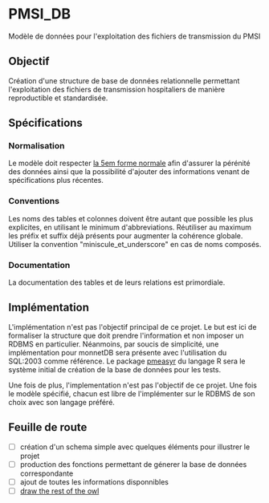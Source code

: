# PMSI_DB
Modèle de données pour l'exploitation des fichiers de transmission du PMSI

## Objectif

Création d'une structure de base de données relationnelle permettant l'exploitation des fichiers de transmission hospitaliers de manière reproductible et standardisée.

## Spécifications

### Normalisation

Le modèle doit respecter [la 5em forme normale](https://en.wikipedia.org/wiki/Fifth_normal_form) afin d'assurer la pérénité des données ainsi que la possibilité d'ajouter des informations venant de spécifications plus récentes.

### Conventions

Les noms des tables et colonnes doivent être autant que possible les plus explicites, en utilisant le minimum d'abbreviations. Réutiliser au maximum les préfix et suffix déjà présents pour augmenter la cohérence globale.
Utiliser la convention "miniscule_et_underscore" en cas de noms composés.

### Documentation

La documentation des tables et de leurs relations est primordiale.

## Implémentation

L'implémentation n'est pas l'objectif principal de ce projet. Le but est ici de formaliser la structure que doit prendre l'information et non imposer un RDBMS en particulier.
Néanmoins, par soucis de simplicité, une implémentation pour monnetDB sera présente avec l'utilisation du SQL:2003 comme référence. Le package [pmeasyr](https://github.com/IM-APHP/pmeasyr) du langage R sera le système initial de création de la base de données pour les tests.

Une fois de plus, l'implementation n'est pas l'objectif de ce projet. Une fois le modèle spécifié, chacun est libre de l'implémenter sur le RDBMS de son choix avec son langage préféré.

## Feuille de route

- [ ] création d'un schema simple avec quelques éléments pour illustrer le projet
- [ ] production des fonctions permettant de génerer la base de données correspondante
- [ ] ajout de toutes les informations disponnibles
- [ ] [draw the rest of the owl](https://roaddogmedia.files.wordpress.com/2013/07/how-to-draw-an-owl-clean.jpg)
